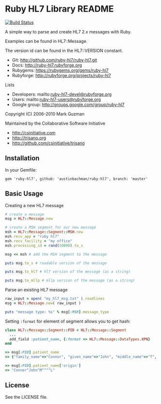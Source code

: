 # Ruby HL7 Library README
[![Build Status](https://travis-ci.org/salf/ruby-hl7.png?branch=master)](https://travis-ci.org/salf/ruby-hl7)

A simple way to parse and create HL7 2.x messages with Ruby.

Examples can be found in HL7::Message.

The version id can be found in the HL7::VERSION constant.

* Git:          http://github.com/ruby-hl7/ruby-hl7.git
* Docs:         http://ruby-hl7.rubyforge.org
* Rubygems:     https://rubygems.org/gems/ruby-hl7
* Rubyforge:    http://rubyforge.org/projects/ruby-hl7

Lists

* Developers: mailto:ruby-hl7-devel@rubyforge.org
* Users: mailto:ruby-hl7-users@rubyforge.org
* Google group: http://groups.google.com/group/ruby-hl7

Copyright (C) 2006-2010 Mark Guzman

Maintained by the Collaborative Software Initiative

* http://csinitiative.com
* http://trisano.org
* http://github.com/csinitiative/trisano

## Installation

In your Gemfile:

  `gem 'ruby-hl7', github: 'austinbachman/ruby-hl7', branch: 'master'`


## Basic Usage
Creating a new HL7 message
```ruby
# create a message
msg = HL7::Message.new

# create a MSH segment for our new message
msh = HL7::Message::Segment::MSH.new
msh.recv_app = "ruby hl7"
msh.recv_facility = "my office"
msh.processing_id = rand(10000).to_s

msg << msh # add the MSH segment to the message

puts msg.to_s # readable version of the message

puts msg.to_hl7 # hl7 version of the message (as a string)

puts msg.to_mllp # mllp version of the message (as a string)
```

Parse an existing HL7 message
```ruby
raw_input = open( "my_hl7_msg.txt" ).readlines
msg = HL7::Message.new( raw_input )

puts "message type: %s" % msg[:MSH].message_type
```
Setting `:format` for element of segment allows you to get hash:
```ruby
class HL7::Message::Segment::PID < HL7::Message::Segment
  ...
  add_field :patient_name, {:format => HL7::Message::DataTypes.XPN}
end

>> msg[:PID].patient_name
=> {"family_name"=>"Connor", "given_name"=>"John", "middle_name"=>"T", "suffix"=>"", "prefix"=>"", "degree"=>"", "name_type_code"=>"L", "origin"=>"Connor^John^M^^^^L"}

>> msg[:PID].patient_name['origin']
=> "Connor^John^M^^^^L"
```

## License
See the LICENSE file.